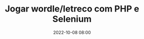 ---
title: 'Jogar wordle/letreco com PHP e Selenium'
type: palestra
speakers:
  - Thiago Dantas Soares
picture: /assets/images/schedule/thiago-dantas-soares.jpg
linkedin: 
twitter: 
instagram: dantas__thiago
date: '2022-10-08 08:00'
rooms:
  - 6
---